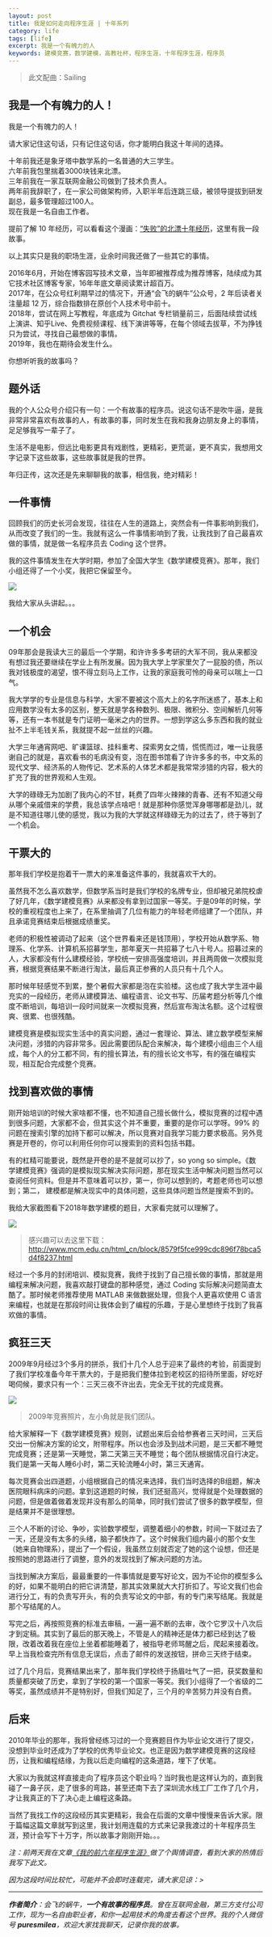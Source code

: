 ```yaml
---
layout: post
title: 我是如何走向程序生涯 | 十年系列
category: life
tags: [life]
excerpt: 我是一个有魄力的人
keywords: 建模竞赛，数学建模，高教社杯，程序生涯，十年程序生涯，程序员
---
```


> 此文配曲：Sailing

## 我是一个有魄力的人！

我是一个有魄力的人！

请大家记住这句话，只有记住这句话，你才能明白我这十年间的选择。

十年前我还是象牙塔中数学系的一名普通的大三学生。  
六年前我包里揣着3000块钱来北漂。  
三年前我在一家互联网金融公司做到了技术负责人。  
两年前我辞职了，在一家公司做架构师，入职半年后连跳三级，被领导提拔到研发副总，最多管理超过100人。  
现在我是一名自由工作者。

提前了解 10 年经历，可以看看这个漫画：[“失败”的北漂十年经历](https://mp.weixin.qq.com/s/-zhXIkyL2dSABxC3211QEQ)，这里有我一段故事。

以上其实只是我的职场生涯，业余时间我还做了一些其它的事情。

2016年6月，开始在博客园写技术文章，当年即被推荐成为推荐博客，陆续成为其它技术社区博客专家，16年年底文章阅读累计超百万。   
2017年，在公众号红利期早过的情况下，开通“会飞的蜗牛”公众号，2 年后读者关注量超 12 万，综合指数排在原创个人技术号中前十。   
2018年，尝试在网上写教程，年底成为 Gitchat 专栏销量前三，后面陆续尝试线上演讲、知乎Live、免费视频课程、线下演讲等等，在每个领域去拔草，不为挣钱只为尝试，寻找自己最想做的事情。  
2019年，我也在期待会发生什么。

你想听听我的故事吗？

## 题外话

我的个人公众号介绍只有一句：一个有故事的程序员。说这句话不是吹牛逼，是我非常非常喜欢有故事的人，有故事的事，同时发生在我和我身边朋友身上的事情，足足够我写一辈子了。

生活不是电影，但远比电影更具有戏剧性，更精彩，更荒诞，更不真实，我想用文字记录下这些故事，这些故事就是我的世界。

年归正传，这次还是先来聊聊我的故事，相信我，绝对精彩！

## 一件事情

回顾我们的历史长河会发现，往往在人生的道路上，突然会有一件事影响到我们，从而改变了我们的一生。我就有这么一件事情影响到了我，让我找到了自己最喜欢做的事情，就是做一名程序员去 Coding 这个世界。

我的这件事情发生在大学时期，参加了全国大学生《数学建模竞赛》。那年，我们小组还得了一个小奖，我把它保留至今。

![](http://favorites.ren/assets/images/2019/life/jianmoshenger.png)

我给大家从头讲起。。。

## 一个机会

09年那会是我读大三的最后一个学期，和许许多多考研的大军不同，我从来都没有想过我还要继续在学业上有所发展。因为我大学上学家里欠了一屁股的债，所以我对钱极度的渴望，恨不得立刻马上工作，让我的家庭我可怜的母亲可以喘上一口气。

我大学学的专业是信息与科学，大家不要被这个高大上的名字所迷惑了，基本上和应用数学没有太多的区别，整天就是学各种数列、极限、微积分、空间解析几何等等，还有一本书就是专门证明一毫米之内的世界。一想到学这么多东西和我的就业扯不上半毛钱关系，我就提不起一丝丝的兴趣。

大学三年通宵网吧、旷课篮球、挂科重考、探索男女之情，慌慌而过，唯一让我感谢自己的就是，喜欢看书的毛病没有变，泡在图书馆看了许许多多的书，中文系的现代文学、经济系的人物传记、艺术系的人体艺术都是我常常涉猎的内容，极大的扩充了我的世界观和人生观。

大学的碌碌无为加剧了我内心的不甘，耗费了四年火辣辣的青春、还有不知道父母从哪个亲戚借来的学费，我总该学点啥吧！就是那种你感觉浑身哪哪都是劲儿，就是不知道往哪儿使的感觉，我以为我的大学就这样碌碌无为的过去了，终于等到了一个机会。

## 干票大的

那年我们学校是抱着干一票大的来准备这件事的，我就喜欢干大的。

虽然我不怎么喜欢数学，但数学系当时是我们学校的名牌专业，但却被兄弟院校虐了好几年，《数学建模竞赛》从来都没有拿到过国家一等奖。于是09年的时候，学校的重视程度也上来了，在系里抽调了几位有能力的年轻老师组建了一个团队，并且承诺竞赛结束后根据成绩重奖。

老师的积极性被调动了起来（这个世界看来还是钱顶用），学校开始从数学系、物理系、化学系、计算机系招募学生，那年夏天一共招募了七八十号人。招募过来的人，大家都没有什么建模经验，学校统一安排高强度培训，并且两周做一次模拟竞赛，根据竞赛结果不断进行淘汰，最后真正参赛的人员只有十几个人。

那时候年轻感觉不到累，整个暑假大家都是泡在实验楼。这也成了我大学生涯中最充实的一段经历，老师从建模算法、编程语言、论文书写、历届考题分析等几个维度不断培训，每培训一段时间就来一次模拟竞赛，然后宣布淘汰名额。这个过程很爽、很累、也很残酷。

建模竞赛是模拟现实生活中的真实问题，通过一套理论、算法、建立数学模型来解决问题，涉猎的内容非常多。因此需要团队配合来解决，每个建模小组由三个人组成，每个人的分工都不同，有的擅长算法，有的擅长论文书写，有的强在编程实现，相互配合完成整个竞赛。

## 找到喜欢做的事情

刚开始培训的时候大家啥都不懂，也不知道自己擅长做什么，模拟竞赛的过程中遇到很多问题，大家都不会，但其实这个并不重要，重要的是你可以学呀。99% 的问题在搜索引擎的加持下都可以解决，所以竞赛对自我学习能力要求极高。另外竞赛是开卷的，你可以利用任何你可以搜索到的资料包括书籍。

有的杠精可能要说，既然是开卷的是不是就可以抄了，so yong so simple。《数学建模竞赛》强调的是模拟现实解决实际问题，那在现实生活中解决问题当然可以查阅任何资料。但是并不意味着可以抄，第一，你可以想到的，考题老师也可以想到；第二， 建模都是解决现实中的具体问题，这些具体问题当然是搜索不到的。

我给大家截图看下2018年数学建模的题目，大家看完就可以理解了。

![](http://favorites.ren/assets/images/2019/life/jianmo2018.png)
>感兴趣可以去这里下载：http://www.mcm.edu.cn/html_cn/block/8579f5fce999cdc896f78bca5d4f8237.html

经过一个多月的封闭培训、模拟竞赛，我终于找到了自己擅长做的事情，那就是用编程来解决问题，我喜欢敲打键盘的那种感觉，通过 Coding 实际解决问题简直太酷了。那时候老师推荐使用 MATLAB 来做数据处理，但我个人更喜欢使用 C 语言来编程，也就是在那段时间让我体会到了编程的乐趣，于是心里想终于找到了我喜欢做的事情。

## 疯狂三天

2009年9月经过3个多月的拼杀，我们十几个人总于迎来了最终的考验，前面提到了我们学校准备今年干票大的，于是把我们整体拉到老校区的招待所里面，好吃好喝伺候，要求只有一个：三天三夜不许出去，完全无干扰的完成竞赛。

![](http://favorites.ren/assets/images/2017/life/jianmo.jpg)
>2009年竞赛照片，左小角就是我们团队。

给大家解释一下《数学建模竞赛》规则，试题出来后会给参赛者三天时间，三天后交出一份解决方案的论文，附带程序。所以也会涉及到战术问题，是三天都不睡觉完成竞赛；还是第一天睡觉，第二天第三天不睡觉；每个团队根据情况自行决定。我们是第一天每人睡6小时，第二天轮流睡4小时，第三天通宵。

每次竞赛会出四道题，小组根据自己的情况来选择，我们当时选择的B组题，解决医院眼科病床的问题。拿到这道题的时候，我们还挺高兴，觉得就是个处理数据的问题，但是做着做着发现并没有那么的简单，同时我们尝试了很多的数学模型，但是结果并不是很理想。

三个人不断的讨论、争吵，实验数学模型，调整着细小的参数，时间一下就过去了一天，还是没有太多的头绪，脑子都快炸了。这个时候我们组内最小的那个女生（她来自物理系），提出了一个假设，我虽然立刻就否定了她的这个设想，但还是按照她的思路进行了调整，意外的发现找到了解决问题的方法。

当找到解决方案后，最最重要的一件事情就是要写好论文，因为不论你的模型多么的好，如果不能明白的把它讲清楚，那其实效果就大大打折扣了。写论文我们也会进行分工，有的负责写开头，有的负责写论文的中部，有的专门来写结尾。我就是那个写结尾的人。

写完之后，再按照竞赛的标准去审稿，一遍一遍不断的去审，改个它罗汉十八次后才到定稿。其实到了最后的那天晚上，不管是人的精神还是体力都已经到达了极限，改着改着我在座位上坐着都能睡着了，被指导老师骂醒之后，爬起来接着改。早上当我检查完所有信息无误后，点击了邮件的发送按钮，拼命三天终于结束。

过了几个月后，竞赛结果出来了，那年我们学校终于扬眉吐气了一把，获奖数量和质量都突破了历史，拿到了学校的第一个国家一等奖。我们小组得了一个省级的二等奖，虽然成绩并不是特别好，但我们知足了，三个月的辛苦努力并没有白费。


## 后来

2010年毕业的那年，我将曾经练习过的一个竞赛题目作为毕业论文进行了提交，没想到毕业时还成为了学校的优秀毕业论文。也正是因为数学建模竞赛的这段经历，让我和编程结缘，为我以后走向编程的这条道路，埋下了伏笔。

大家以为我就这样直接走向了程序员这个职业吗？当时我也是这样认为的，直到我碰了一鼻子灰，走了很多的弯路，甚至还南下去了深圳流水线工厂工作了几个月，才让我真正的下了决心走上编程这条路。

当然了我找工作的这段经历其实更精彩，我会在后面的文章中慢慢来告诉大家。限于篇幅这篇文章就写到这里，我计划用连载的方式来记录我渡过的十年程序员生涯，预计会写下十万字，所以故事才刚刚开始。。。

*注：前两天我在文章[《我的前六年程序生涯》](https://mp.weixin.qq.com/s/euFfCBObzh_eJhTQXOFOsw)做了个舆情调查，看到大家的热情后我写下此文。*

*因为这段时间比较忙，可能并不会即时连载完，请大家见谅：>*

---

***作者简介**：会飞的蜗牛，**一个有故事的程序员**。曾在互联网金融，第三方支付公司工作，现为一名自由职业者，和你一起用技术的角度去看这个世界。我的个人微信号 **puresmilea**，欢迎大家找我聊天，记录你我的故事。*
